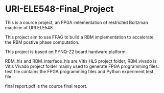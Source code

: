 # URI-ELE548-Final_Project

This is a cource project, an FPGA imlementation of restricted Boltzman machine of URI ELE548. 

This project aim to use FPAG to bulid a RBM implementation to accelerate the RBM postive phase computation.

This project is based on PYNQ-Z2 board hardware platform.

RBM_hls and RBM_interface_hls are Vitis HLS project folder, RBM_vivado is Vitis Vivado project folder mainly used to generate FPGA programming files. test file contains the FPGA programming files and Python experiment test file.

final report.pdf is the cource final report.
